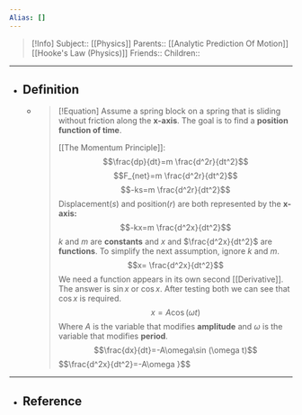 ```yaml
---
Alias: []
---
```

> [!Info]
> Subject:: [[Physics]]
> Parents:: [[Analytic Prediction Of Motion]] [[Hooke's Law (Physics)]]
> Friends:: 
> Children:: 
---
- ## Definition
	- > [!Equation]
	  > Assume a spring block on a spring that is sliding without friction along the **x-axis**. The goal is to find a **position function of time**.
	  > 
	  > [[The Momentum Principle]]: 
	  > $$\frac{dp}{dt}=m \frac{d^2r}{dt^2}$$
	  > $$F_{net}=m \frac{d^2r}{dt^2}$$
	  > $$-ks=m \frac{d^2r}{dt^2}$$
	  > Displacement($s$) and position($r$) are both represented by the **x-axis:**
	  > $$-kx=m \frac{d^2x}{dt^2}$$
	  >$k$ and $m$ are **constants** and $x$ and $\frac{d^2x}{dt^2}$ are **functions**. To simplify the next assumption, ignore $k$ and $m$.
	  >$$x= \frac{d^2x}{dt^2}$$
	  > We need a function appears in its own second [[Derivative]]. The answer is $\sin x$ or $\cos x$. After testing both we can see that $\cos x$ is required.
	  > $$x=A\cos (\omega t)$$
	  > Where $A$ is the variable that modifies **amplitude** and $\omega$ is the variable that modifies **period**.
	  > $$\frac{dx}{dt}=-A\omega\sin (\omega t)$$
	  > $$\frac{d^2x}{dt^2}=-A\omega }$$
---
- ## Reference